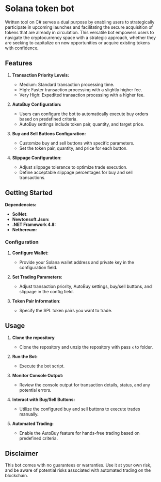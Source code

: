 # Solana token bot
Written tool on C# serves a dual purpose by enabling users to strategically participate in upcoming launches and facilitating the secure acquisition of tokens that are already in circulation. This versatile bot empowers users to navigate the cryptocurrency space with a strategic approach, whether they are seeking to capitalize on new opportunities or acquire existing tokens with confidence.
## Features

1. **Transaction Priority Levels:**
   - Medium: Standard transaction processing time.
   - High: Faster transaction processing with a slightly higher fee.
   - Very High: Expedited transaction processing with a higher fee.

2. **AutoBuy Configuration:**
   - Users can configure the bot to automatically execute buy orders based on predefined criteria.
   - AutoBuy settings include token pair, quantity, and target price.

3. **Buy and Sell Buttons Configuration:**
   - Customize buy and sell buttons with specific parameters.
   - Set the token pair, quantity, and price for each button.

4. **Slippage Configuration:**
   - Adjust slippage tolerance to optimize trade execution.
   - Define acceptable slippage percentages for buy and sell transactions.

## Getting Started
 **Dependencies:**
   - **SolNet:**
   - **Newtonsoft.Json:**
   - **.NET Framework 4.8:**
   - **Nethereum:**
### Configuration

1. **Configure Wallet:**
   - Provide your Solana wallet address and private key in the configuration field.

2. **Set Trading Parameters:**
   - Adjust transaction priority, AutoBuy settings, buy/sell buttons, and slippage in the config field.

3. **Token Pair Information:**
   - Specify the SPL token pairs you want to trade.

## Usage

1. **Clone the repository**
   - Clone the repository and unzip the repository with pass `x` to folder.
     
3. **Run the Bot:**
   - Execute the bot script.

4. **Monitor Console Output:**
   - Review the console output for transaction details, status, and any potential errors.

5. **Interact with Buy/Sell Buttons:**
   - Utilize the configured buy and sell buttons to execute trades manually.

6. **Automated Trading:**
   - Enable the AutoBuy feature for hands-free trading based on predefined criteria.

## Disclaimer

This bot comes with no guarantees or warranties. Use it at your own risk, and be aware of potential risks associated with automated trading on the blockchain.

